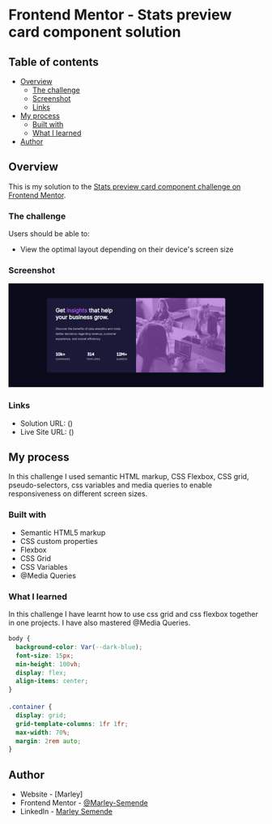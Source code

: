 # Frontend Mentor - Stats preview card component solution

## Table of contents

- [Overview](#overview)
  - [The challenge](#the-challenge)
  - [Screenshot](#screenshot)
  - [Links](#links)
- [My process](#my-process)
  - [Built with](#built-with)
  - [What I learned](#what-i-learned)
- [Author](#author)

## Overview

This is my solution to the [Stats preview card component challenge on Frontend Mentor](https://www.frontendmentor.io/challenges/stats-preview-card-component-8JqbgoU62).

### The challenge

Users should be able to:

- View the optimal layout depending on their device's screen size

### Screenshot

![](./screenshot.png)

### Links

- Solution URL: ()
- Live Site URL: ()

## My process

In this challenge I used semantic HTML markup, CSS Flexbox, CSS grid, pseudo-selectors, css variables and media queries to enable responsiveness on different screen sizes.

### Built with

- Semantic HTML5 markup
- CSS custom properties
- Flexbox
- CSS Grid
- CSS Variables
- @Media Queries

### What I learned

In this challenge I have learnt how to use css grid and css flexbox together in one projects. I have also mastered @Media Queries.

```css
body {
  background-color: Var(--dark-blue);
  font-size: 15px;
  min-height: 100vh;
  display: flex;
  align-items: center;
}

.container {
  display: grid;
  grid-template-columns: 1fr 1fr;
  max-width: 70%;
  margin: 2rem auto;
}
```

## Author

- Website - [Marley]
- Frontend Mentor - [@Marley-Semende](https://www.frontendmentor.io/profile/Marley-Semende)
- LinkedIn - [Marley Semende](https://www.linkedin.com/in/marley-semende-web-dev/)

